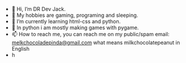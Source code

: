 - 👋 Hi, I’m DR Dev Jack.
- 👀 My hobbies are gaming, programing and sleeping.
- 🌱 I’m currently learning html-css and python.
- 💞️ In python i am mostly making games with pygame.
- 📫 How to reach me, you can reach me on my public/spam email: melkchocoladepinda@gmail.com what means milkchocolatepeanut in English
- h
